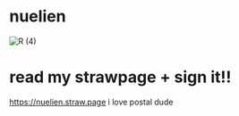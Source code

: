 # nuelien
![R (4)](https://github.com/user-attachments/assets/06b90e76-1815-4b61-812f-48a656ce26fd)
# read my strawpage + sign it!! 
https://nuelien.straw.page
i love postal dude
